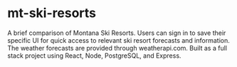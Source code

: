 # mt-ski-resorts
 A brief comparison of Montana Ski Resorts. Users can sign in to save their specific UI for quick access to relevant ski resort forecasts and information. The weather forecasts are provided through weatherapi.com. Built as a full stack project using React, Node, PostgreSQL, and Express.
